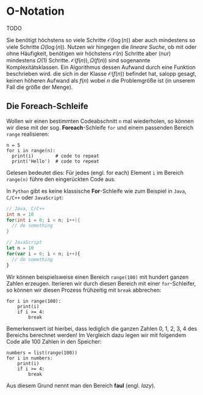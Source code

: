 # O-Notation

TODO

Sie benötigt höchstens so viele Schritte $\mathcal{O}(\log(n))$ aber auch mindestens so viele Schritte $\Omega(\log(n))$.
Nutzen wir hingegen die *lineare Suche*, ob mit oder ohne Häufigkeit, benötigen wir höchstens $\mathcal{O}(n)$ Schritte aber (nur) mindestens $\Omega(1)$ Schritte.
$\mathcal{O}(f(n)), \Omega(f(n))$ sind sogenannte Komplexitätsklassen.
Ein Algorithmus dessen Aufwand durch eine Funktion beschrieben wird. die sich in der Klasse $\mathcal{O}(f(n))$ befindet hat, salopp gesagt, keinen höheren Aufwand als $f(n)$ wobei $n$ die Problemgröße ist (in unserem Fall die größe der Menge).


## Die Foreach-Schleife

Wollen wir einen bestimmten Codeabschnitt ``n`` mal wiederholen, so können wir diese mit der sog. **Foreach**-Schleife ``for`` und einem passenden Bereich ``range`` realisieren:

```{code-cell} python3
n = 5
for i in range(n):
  print(i)        # code to repeat
  print('Hello')  # code to repeat
```

Gelesen bedeutet dies: Für jedes (engl. for each) Element ``i`` im Bereich ``range(n)`` führe den eingerückten Code aus.

In ``Python`` gibt es keine klassische **For**-Schleife wie zum Beispiel in ``Java``, ``C/C++`` oder ``JavaScript``:

```java
// Java, C/C++
int n = 10
for(int i = 0; i < n; i++){
  // do something
}
```

```javascript
// JavaScript
let n = 10
for(var i = 0; i < n; i++){
  // do something
}
```

Wir können beispielsweise einen Bereich ``range(100)`` mit hundert ganzen Zahlen erzeugen.
Iterieren wir durch diesen Bereich mit einer ``for``-Schleifer, so können wir diesen Prozess frühzeitig mit ``break`` abbrechen:

```{code-cell} python3
for i in range(100):
    print(i)
    if i >= 4:
        break
```

Bemerkenswert ist hierbei, dass lediglich die ganzen Zahlen 0, 1, 2, 3, 4 des Bereichs berechnet werden!
Im Vergleich dazu legen wir mit folgendem Code alle 100 Zahlen in den Speicher:

```{code-cell} python3
numbers = list(range(100))
for i in numbers:
    print(i)
    if i >= 4:
        break
```

Aus diesem Grund nennt man den Bereich **faul** (engl. *lazy*).